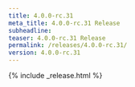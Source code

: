 ```yaml
---
title: 4.0.0-rc.31
meta_title: 4.0.0-rc.31 Release
subheadline: 
teaser: 4.0.0-rc.31 Release
permalink: /releases/4.0.0-rc.31/
version: 4.0.0-rc.31
---
```


{% include _release.html %}
